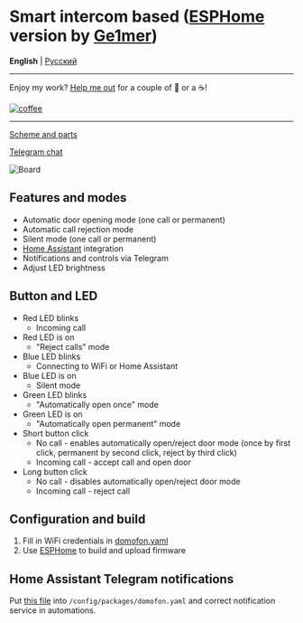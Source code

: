 # Smart intercom based ([ESPHome](https://esphome.io/) version by [Ge1mer](https://github.com/Ge1mer))
**English** | [Русский](https://github.com/Anonym-tsk/smart-domofon/blob/master/ge1mer/README.md)

---

Enjoy my work? [Help me out](http://yasobe.ru/na/esphome) for a couple of :beers: or a :coffee:!

[![coffee](https://www.buymeacoffee.com/assets/img/custom_images/black_img.png)](http://yasobe.ru/na/esphome)

---

[Scheme and parts](https://easyeda.com/ilmir73/domofon)

[Telegram chat](https://t.me/domofon_esp)

![Board](https://raw.githubusercontent.com/Anonym-tsk/smart-domofon/master/ge1mer/board.jpeg)

## Features and modes
* Automatic door opening mode (one call or permanent)
* Automatic call rejection mode
* Silent mode (one call or permanent)
* [Home Assistant](https://www.home-assistant.io/) integration
* Notifications and controls via Telegram
* Adjust LED brightness

## Button and LED
* Red LED blinks
    * Incoming call
* Red LED is on
    * "Reject calls" mode
* Blue LED blinks
    * Connecting to WiFi or Home Assistant
* Blue LED is on
    * Silent mode
* Green LED blinks
    * "Automatically open once" mode
* Green LED is on
    * "Automatically open permanent" mode
* Short button click
    * No call - enables automatically open/reject door mode (once by first click, permanent by second click, reject by third click)
    * Incoming call - accept call and open door
* Long button click
    * No call - disables automatically open/reject door mode
    * Incoming call - reject call

## Configuration and build
1. Fill in WiFi credentials in [domofon.yaml](https://github.com/Anonym-tsk/smart-domofon/blob/master/ge1mer/domofon.yaml#L22)
2. Use [ESPHome](https://esphome.io) to build and upload firmware

## Home Assistant Telegram notifications

Put [this file](https://github.com/Anonym-tsk/smart-domofon/blob/master/ge1mer/homeassistant/domofon.yaml) into `/config/packages/domofon.yaml` and correct notification service in automations.
